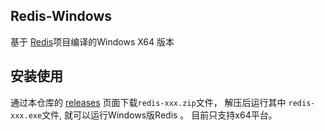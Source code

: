 Redis-Windows
---------------------------

基于 [Redis](https://github.com/redis/redis)项目编译的Windows X64 版本

## 安装使用

通过本仓库的 [releases](https://github.com/yujiady/Redis-Windows/releases) 页面下载`redis-xxx.zip`文件， 解压后运行其中 `redis-xxx.exe`文件, 就可以运行Windows版Redis 。 目前只支持x64平台。
